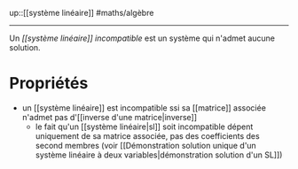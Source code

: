up::[[système linéaire]]
#maths/algèbre 

----
Un _[[système linéaire]] incompatible_ est un système qui n'admet aucune solution.

# Propriétés
 - un [[système linéaire]] est incompatible ssi sa [[matrice]] associée n'admet pas d'[[inverse d'une matrice|inverse]]
     - le fait qu'un [[système linéaire|sl]] soit incompatible dépent uniquement de sa matrice associée, pas des coefficients des second membres (voir [[Démonstration solution unique d'un système linéaire à deux variables|démonstration solution d'un SL]])
